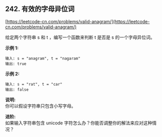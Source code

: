 **242. 有效的字母异位词**  
---
[https://leetcode-cn.com/problems/valid-anagram/](https://leetcode-cn.com/problems/valid-anagram/)  

给定两个字符串 s 和 t ，编写一个函数来判断 t 是否是 s 的一个字母异位词。

**示例 1:**  

```  
输入: s = "anagram", t = "nagaram"
输出: true
```  

**示例 2:**  

```  
输入: s = "rat", t = "car"
输出: false
```  

**说明:**  
你可以假设字符串只包含小写字母。

**进阶:**  
如果输入字符串包含 unicode 字符怎么办？你能否调整你的解法来应对这种情况？
